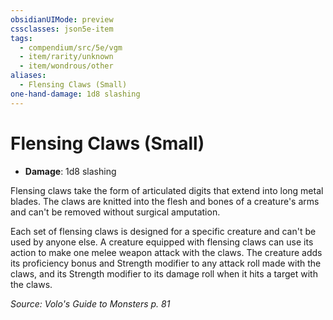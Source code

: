```yaml
---
obsidianUIMode: preview
cssclasses: json5e-item
tags:
  - compendium/src/5e/vgm
  - item/rarity/unknown
  - item/wondrous/other
aliases:
  - Flensing Claws (Small)
one-hand-damage: 1d8 slashing
---
```

# Flensing Claws (Small)

- **Damage**: 1d8 slashing

Flensing claws take the form of articulated digits that extend into long metal blades. The claws are knitted into the flesh and bones of a creature's arms and can't be removed without surgical amputation.

Each set of flensing claws is designed for a specific creature and can't be used by anyone else. A creature equipped with flensing claws can use its action to make one melee weapon attack with the claws. The creature adds its proficiency bonus and Strength modifier to any attack roll made with the claws, and its Strength modifier to its damage roll when it hits a target with the claws.

*Source: Volo's Guide to Monsters p. 81*
